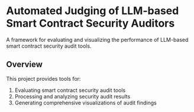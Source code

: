 # Automated Judging of LLM-based Smart Contract Security Auditors

A framework for evaluating and visualizing the performance of LLM-based smart contract security audit tools.

## Overview

This project provides tools for:

1. Evaluating smart contract security audit tools
2. Processing and analyzing security audit results
3. Generating comprehensive visualizations of audit findings



